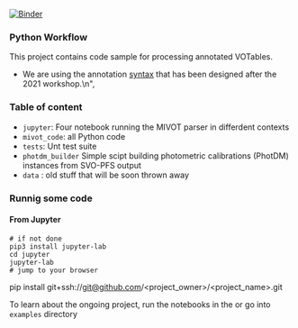 [![Binder](https://mybinder.org/badge_logo.svg)](https://mybinder.org/v2/gh/ivoa/modelinstanceinvot-code/package)

### Python Workflow

This project contains code sample for processing annotated VOTables.
- We are using the annotation [syntax](https://github.com/ivoa-std/ModelInstanceInVot) that has been designed after the 2021 workshop.\n",

### Table of content
- `jupyter`: Four notebook running the MIVOT parser in differdent contexts
- `mivot_code`: all Python code
- `tests`: Unt test suite
- `photdm_builder` Simple scipt building photometric calibrations (PhotDM) instances from SVO-PFS output
- `data` : old stuff that will be soon thrown away

### Runnig some code

#### From Jupyter
```shell
# if not done
pip3 install jupyter-lab
cd jupyter
jupyter-lab
# jump to your browser
```

pip install git+ssh://git@github.com/<project_owner>/<project_name>.git


To learn about the ongoing project, run the notebooks in the or go into `examples` directory
